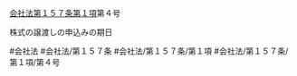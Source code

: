 [会社法第１５７条第１項](会社法＿＿＿＿第１５７条第１項)第４号

株式の譲渡しの申込みの期日


#会社法
#会社法/第１５７条
#会社法/第１５７条/第１項
#会社法/第１５７条/第１項/第４号
